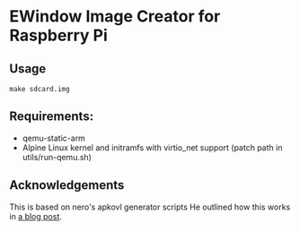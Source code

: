 # EWindow Image Creator for Raspberry Pi

## Usage

    make sdcard.img

## Requirements:

* qemu-static-arm
* Alpine Linux kernel and initramfs with virtio_net support (patch path in utils/run-qemu.sh)

## Acknowledgements

This is based on nero's apkovl generator scripts
He outlined how this works in [a blog post](https://nero.github.io/2018/04/16/automated-provisioning-using-apkovl.html).
